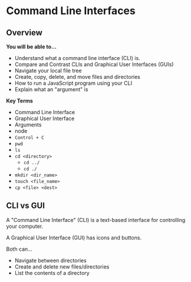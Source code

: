 # Command Line Interfaces

## Overview

**You will be able to…**

* Understand what a command line interface (CLI) is.
* Compare and Contrast CLIs and Graphical User Interfaces (GUIs)
* Navigate your local file tree
* Create, copy, delete, and move files and directories
* How to run a JavaScript program using your CLI
* Explain what an "argument" is

**Key Terms**

* Command Line Interface
* Graphical User Interface
* Arguments
* node
* `Control + C`
* `pwd`
* `ls`
* `cd <directory>`
  * `cd ../`
  * `cd ./`
* `mkdir <dir_name>`
* `touch <file_name>`
* `cp <file> <dest>`

## CLI vs GUI

A "Command Line Interface" (CLI) is a text-based interface for controlling your computer.

A Graphical User Interface (GUI) has icons and buttons.

Both can…

* Navigate between directories
* Create and delete new files/directories
* List the contents of a directory
